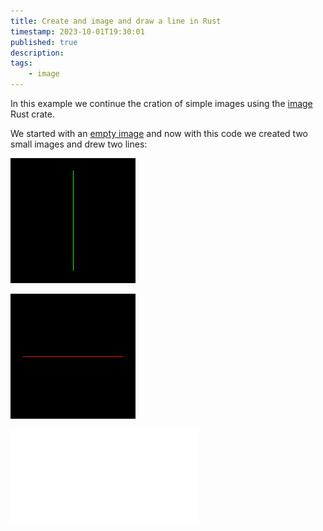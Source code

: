 ```yaml
---
title: Create and image and draw a line in Rust
timestamp: 2023-10-01T19:30:01
published: true
description:
tags:
    - image
---
```


In this example we continue the cration of simple images using the [image](https://crates.io/crates/image) Rust crate.

We started with an [empty image](/create-empty-image) and now with this code we created two small images and drew two lines:

![veritcal green line](examples/create-image-draw-line/green_vertical_line.png)

![horizontal red line](examples/create-image-draw-line/red_horizontal_line.png)

![](examples/create-image-draw-line/src/main.rs)


